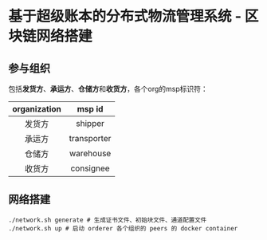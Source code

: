 # 基于超级账本的分布式物流管理系统 - 区块链网络搭建

## 参与组织

包括**发货方**、**承运方**、**仓储方**和**收货方**，各个org的msp标识符：

| organization |   msp id    |
| :----------: | :---------: |
|    发货方    |   shipper   |
|    承运方    | transporter |
|    仓储方    |  warehouse  |
|    收货方    |  consignee  |


## 网络搭建
```shell
./network.sh generate # 生成证书文件、初始块文件、通道配置文件
./network.sh up # 启动 orderer 各个组织的 peers 的 docker container

```
